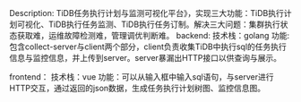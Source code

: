 Description:
    TiDB任务执行计划与监测可视化平台》，实现三大功能：TiDB执行计划可视化、TiDB执行任务监测、TiDB执行任务订制。解决三大问题：集群执行状态获取难，运维故障检测难，管理调优判断难。
backend: 
    技术栈：golang
    功能:包含collect-server与client两个部分，client负责收集TiDB中执行sql的任务执行信息与监控信息，并上传到server。server暴漏出HTTP接口以供查询与展示。

frontend：
    技术栈：vue
    功能：可以从输入框中输入sql语句，与server进行HTTP交互，通过返回的json数据，生成任务执行计划树图、监控信息图。

